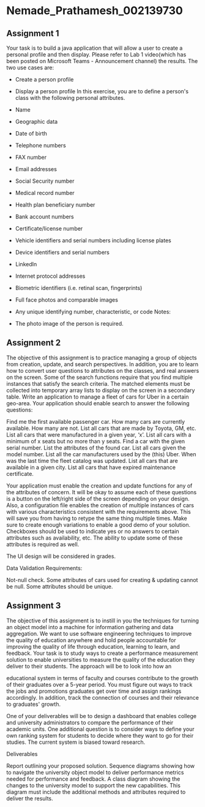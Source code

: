 # Nemade_Prathamesh_002139730

## Assignment 1
Your task is to build a java application that will allow a user to create a personal profile and then display. Please refer to Lab 1 video(which has been posted on Microsoft Teams - Announcement channel) the results. The two use cases are:

- Create a person profile
- Display a person profile
In this exercise, you are to define a person's class with the following personal attributes.

- Name
- Geographic data
- Date of birth
- Telephone numbers
- FAX number
- Email addresses
- Social Security number
- Medical record number
- Health plan beneficiary number
- Bank account numbers
- Certificate/license number
- Vehicle identifiers and serial numbers including license plates
- Device identifiers and serial numbers
- LinkedIn
- Internet protocol addresses
- Biometric identifiers (i.e. retinal scan, fingerprints)
- Full face photos and comparable images
- Any unique identifying number, characteristic, or code
Notes:
- The photo image of the person is required.



## Assignment 2

The objective of this assignment is to practice managing a group of objects from creation, update, and search perspectives. In addition, you are to learn how to convert user questions to attributes on the classes, and real answers on the screen. Some of the search functions require that you find multiple instances that satisfy the search criteria. The matched elements must be collected into temporary array lists to display on the screen in a secondary table. Write an application to manage a fleet of cars for Uber in a certain geo-area. Your application should enable search to answer the following questions:

Find me the first available passenger car.
How many cars are currently available. How many are not.
List all cars that are made by Toyota, GM, etc.
List all cars that were manufactured in a given year, ‘x’.
List all cars with a minimum of x seats but no more than y seats.
Find a car with the given serial number. List the attributes of the found car.
List all cars given the model number.
List all the car manufacturers used by the (this) Uber.
When was the last time the fleet catalog was updated.
List all cars that are available in a given city.
List all cars that have expired maintenance certificate.
 

Your application must enable the creation and update functions for any of the attributes of concern. It will be okay to assume each of these questions is a button on the left/right side of the screen depending on your design. Also, a configuration file enables the creation of multiple instances of cars with various characteristics consistent with the requirements above. This will save you from having to retype the same thing multiple times. Make sure to create enough variations to enable a good demo of your solution. Checkboxes should be used to indicate yes or no answers to certain attributes such as availability, etc. The ability to update some of these attributes is required as well.

The UI design will be considered in grades.

Data Validation Requirements:

Not-null check. Some attributes of cars used for creating & updating cannot be null.
Some attributes should be unique.


## Assignment 3
 The objective of this assignment is to instill in you the techniques for turning an object model into a machine for information gathering and data aggregation. We want to use software engineering techniques to improve the quality of education anywhere and hold people accountable for improving the quality of life through education, learning to learn, and feedback. Your task is to study ways to create a performance measurement solution to enable universities to measure the quality of the education they deliver to their students. The approach will be to look into how an

educational system in terms of faculty and courses contribute to the growth of their graduates over a 5-year period. You must figure out ways to track the jobs and promotions graduates get over time and assign rankings accordingly. In addition, track the connection of courses and their relevance to graduates' growth.

One of your deliverables will be to design a dashboard that enables college and university administrators to compare the performance of their academic units. One additional question is to consider ways to define your own ranking system for students to decide where they want to go for their studies. The current system is biased toward research.

Deliverables

Report outlining your proposed solution.
Sequence diagrams showing how to navigate the university object model to deliver performance metrics needed for performance and feedback.
A class diagram showing the changes to the university model to support the new capabilities. This diagram must include the additional methods and attributes required to deliver the results.
